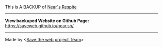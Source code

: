 This is A BACKUP of [Near`s Respite](https://near.sh)

---

**View backuped Website on Github Page:** https://saveweb.github.io/near.sh/

---

Made by <[Save the web project Team](https://saveweb.othing.xyz)>
